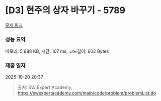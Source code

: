 # [D3] 현주의 상자 바꾸기 - 5789 

[문제 링크](https://swexpertacademy.com/main/code/problem/problemDetail.do?contestProbId=AWYygN36Qn8DFAVm) 

### 성능 요약

메모리: 5,988 KB, 시간: 107 ms, 코드길이: 602 Bytes

### 제출 일자

2025-10-20 20:37



> 출처: SW Expert Academy, https://swexpertacademy.com/main/code/problem/problemList.do